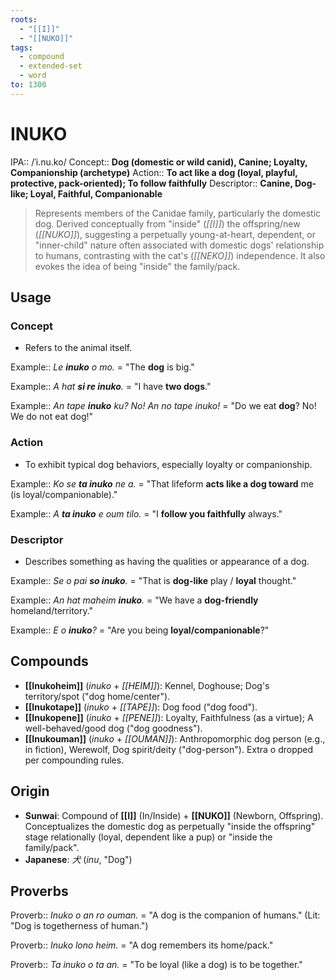```yaml
---
roots:
  - "[[I]]"
  - "[[NUKO]]"
tags:
  - compound
  - extended-set
  - word
to: 1300
---
```


# INUKO

IPA::				/ˈi.nu.ko/
Concept::		**Dog (domestic or wild canid), Canine; Loyalty, Companionship (archetype)**
Action::		**To act like a dog (loyal, playful, protective, pack-oriented); To follow faithfully**
Descriptor::	**Canine, Dog-like; Loyal, Faithful, Companionable**

> Represents members of the Canidae family, particularly the domestic dog. Derived conceptually from "inside" (*[[I]]*) the offspring/new (*[[NUKO]]*), suggesting a perpetually young-at-heart, dependent, or "inner-child" nature often associated with domestic dogs' relationship to humans, contrasting with the cat's (*[[NEKO]]*) independence. It also evokes the idea of being "inside" the family/pack.

## Usage

### Concept
*   Refers to the animal itself.

Example::   *Le **inuko** o mo.* = "The **dog** is big."

Example::   *A hat **si re inuko**.* = "I have **two dogs**."

Example::   *An tape **inuko** ku? No! An no tape inuko!* = "Do we eat **dog**? No! We do not eat dog!"

### Action
*   To exhibit typical dog behaviors, especially loyalty or companionship.

Example::   *Ko se **ta inuko** ne a.* = "That lifeform **acts like a dog toward** me (is loyal/companionable)."

Example::   *A **ta inuko** e oum tilo.* = "I **follow you faithfully** always."

### Descriptor
*   Describes something as having the qualities or appearance of a dog.

Example::   *Se o pai **so inuko**.* = "That is **dog-like** play / **loyal** thought."

Example::   *An hat maheim **inuko**.* = "We have a **dog-friendly** homeland/territory."

Example::   *E o **inuko**?* = "Are you being **loyal/companionable**?"

## Compounds

*   **[[Inukoheim]]** (*inuko* + *[[HEIM]]*): Kennel, Doghouse; Dog's territory/spot ("dog home/center").
*   **[[Inukotape]]** (*inuko* + *[[TAPE]]*): Dog food ("dog food").
*   **[[Inukopene]]** (*inuko* + *[[PENE]]*): Loyalty, Faithfulness (as a virtue); A well-behaved/good dog ("dog goodness").
*   **[[Inukouman]]** (*inuko* + *[[OUMAN]]*): Anthropomorphic dog person (e.g., in fiction), Werewolf, Dog spirit/deity ("dog-person"). Extra o dropped per compounding rules.

## Origin

*   **Sunwai**: Compound of **[[I]]** (In/Inside) + **[[NUKO]]** (Newborn, Offspring). Conceptualizes the domestic dog as perpetually "inside the offspring" stage relationally (loyal, dependent like a pup) or "inside the family/pack".
*   **Japanese**: _犬_ (_inu_, "Dog")

## Proverbs

Proverb:: *Inuko o an ro ouman.* = "A dog is the companion of humans." (Lit: "Dog is togetherness of human.")

Proverb:: *Inuko lono heim.* = "A dog remembers its home/pack."

Proverb:: *Ta inuko o ta an.* = "To be loyal (like a dog) is to be together."
